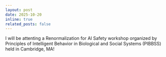 ```yaml
---
layout: post
date: 2025-10-20
inline: true
related_posts: false
---
```


I will be attenting a Renormalization for AI Safety workshop organized by Principles of Intelligent Behavior in Biological and Social Systems (PIBBSS) held in Cambridge, MA!

